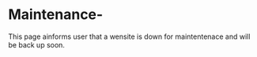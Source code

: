 # Maintenance-
This page ainforms user that a wensite is down for maintentenace and will be back up soon.
